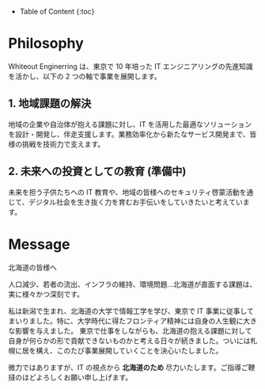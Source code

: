 - Table of Content
{:toc}

# Philosophy

Whiteout Enginerring は、東京で 10 年培った IT エンジニアリングの先進知識を活かし、以下の 2 つの軸で事業を展開します。

## 1. 地域課題の解決

地域の企業や自治体が抱える課題に対し、IT を活用した最適なソリューションを設計・開発し、伴走支援します。業務効率化から新たなサービス開発まで、皆様の挑戦を技術力で支えます。

## 2. 未来への投資としての教育 (準備中)

未来を担う子供たちへの IT 教育や、地域の皆様へのセキュリティ啓蒙活動を通じて、デジタル社会を生き抜く力を育むお手伝いをしていきたいと考えています。

# Message

北海道の皆様へ

人口減少、若者の流出、インフラの維持、環境問題…北海道が直面する課題は、実に様々かつ深刻です。

私は新潟で生まれ、北海道の大学で情報工学を学び、東京で IT 事業に従事してまいりました。特に、大学時代に得たフロンティア精神には自身の人生観に大きな影響を与えました。
東京で仕事をしながらも、北海道の抱える課題に対して自身が何らかの形で貢献できないものかと考える日々が続きました。ついには札幌に居を構え、このたび事業展開していくことを決心いたしました。

微力ではありますが、IT の視点から **北海道のため** 尽力いたします。ご指導ご鞭撻のほどよろしくお願い申し上げます。